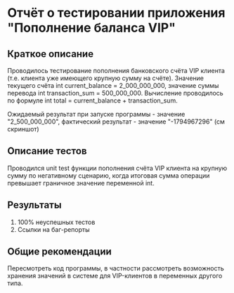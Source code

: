 # Отчёт о тестировании приложения "Пополнение баланса VIP"

## Краткое описание

Проводилось тестирование пополнения банковского счёта VIP клиента (т.е. клиента уже имеющего крупную сумму на счёте). Значение текущего счёта int current_balance = 2_000_000_000, значение суммы перевода int transaction_sum = 500_000_000. Вычисление проводилось по формуле int total = current_balance + transaction_sum.
 
Ожидаемый результат при запуске программы - значение "2_500_000_000", фактический результат - значение "-1794967296" (см скриншот)

## Описание тестов

Проводился unit test функции пополнения счёта VIP клиента на крупную сумму по негативному сценарию, когда итоговая сумма операции превышает граничное значение переменной int.

## Результаты

1. 100% неуспешных тестов 
2. Ссылки на баг-репорты

## Общие рекомендации

Пересмотреть код программы, в частности рассмотреть возможность хранения значений в системе для VIP-клиентов в переменных другого типа.